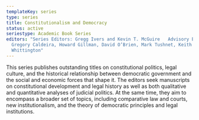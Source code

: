 ```yaml
---
templateKey: series
type: series
title: Constitutionalism and Democracy
status: active
seriestype: Academic Book Series
editors: "Series Editors: Gregg Ivers and Kevin T. McGuire   Advisory Editors:
  Gregory Caldeira, Howard Gillman, David O’Brien, Mark Tushnet, Keith
  Whittington"
---
```

This series publishes outstanding titles on constitutional politics, legal culture, and the historical relationship between democratic government and the social and economic forces that shape it. The editors seek manuscripts on constitutional development and legal history as well as both qualitative and quantitative analyses of judicial politics. At the same time, they aim to encompass a broader set of topics, including comparative law and courts, new institutionalism, and the theory of democratic principles and legal institutions.